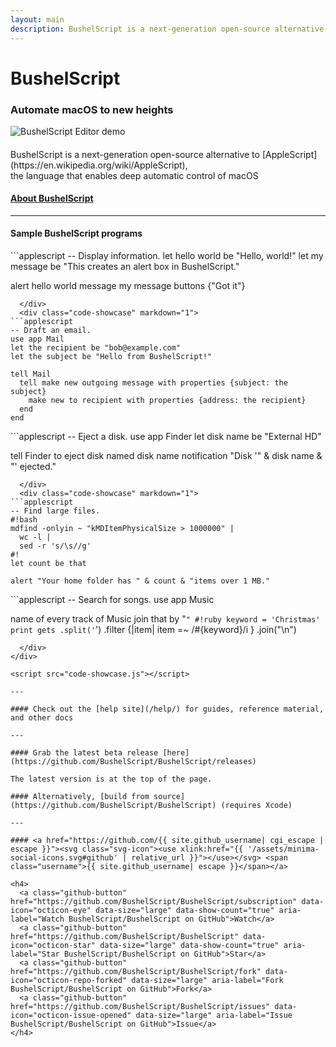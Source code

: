 ```yaml
---
layout: main
description: BushelScript is a next-generation open-source alternative to AppleScript.
---
```


# BushelScript

### Automate macOS to new heights

<img src="assets/editor-demo.gif" alt="BushelScript Editor demo" class="editor-demo">

<h4 style="font-weight: normal" markdown=1>
  BushelScript is a next-generation open-source alternative to [AppleScript](https://en.wikipedia.org/wiki/AppleScript),<br>
  the language that enables deep automatic control of macOS
</h4>

#### [About BushelScript](/about/)

---

#### Sample BushelScript programs

<div class="code-showcase-container" markdown="1">
  <div class="code-showcase" style="display: block;" markdown="1">
```applescript
-- Display information.
let hello world be "Hello, world!"
let my message be "This creates an alert box in BushelScript."

alert hello world message my message buttons {"Got it"}
```
  </div>
  <div class="code-showcase" markdown="1">
```applescript
-- Draft an email.
use app Mail
let the recipient be "bob@example.com"
let the subject be "Hello from BushelScript!"

tell Mail
  tell make new outgoing message with properties {subject: the subject}
    make new to recipient with properties {address: the recipient}
  end
end
```
  </div>
  <div class="code-showcase" markdown="1">
```applescript
-- Eject a disk.
use app Finder
let disk name be "External HD"

tell Finder to eject disk named disk name 
notification "Disk '" & disk name & "' ejected."
```
  </div>
  <div class="code-showcase" markdown="1">
```applescript
-- Find large files.
#!bash
mdfind -onlyin ~ "kMDItemPhysicalSize > 1000000" |
  wc -l |
  sed -r 's/\s//g'
#!
let count be that

alert "Your home folder has " & count & "items over 1 MB."
```
  </div>
  <div class="code-showcase" markdown="1">
```applescript
-- Search for songs.
use app Music

name of every track of Music
join that by "`"
#!ruby
keyword = 'Christmas'
print gets
  .split('`')
	.filter {|item| item =~ /#{keyword}/i }
  .join("\n")
```
  </div>
</div>

<script src="code-showcase.js"></script>

---

#### Check out the [help site](/help/) for guides, reference material, and other docs

---

#### Grab the latest beta release [here](https://github.com/BushelScript/BushelScript/releases)

The latest version is at the top of the page.

#### Alternatively, [build from source](https://github.com/BushelScript/BushelScript) (requires Xcode)

---

#### <a href="https://github.com/{{ site.github_username| cgi_escape | escape }}"><svg class="svg-icon"><use xlink:href="{{ '/assets/minima-social-icons.svg#github' | relative_url }}"></use></svg> <span class="username">{{ site.github_username| escape }}</span></a>

<h4>
  <a class="github-button" href="https://github.com/BushelScript/BushelScript/subscription" data-icon="octicon-eye" data-size="large" data-show-count="true" aria-label="Watch BushelScript/BushelScript on GitHub">Watch</a>
  <a class="github-button" href="https://github.com/BushelScript/BushelScript" data-icon="octicon-star" data-size="large" data-show-count="true" aria-label="Star BushelScript/BushelScript on GitHub">Star</a>
  <a class="github-button" href="https://github.com/BushelScript/BushelScript/fork" data-icon="octicon-repo-forked" data-size="large" aria-label="Fork BushelScript/BushelScript on GitHub">Fork</a>
  <a class="github-button" href="https://github.com/BushelScript/BushelScript/issues" data-icon="octicon-issue-opened" data-size="large" aria-label="Issue BushelScript/BushelScript on GitHub">Issue</a>
</h4>
